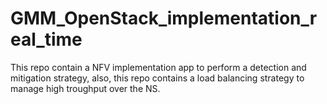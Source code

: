 # GMM_OpenStack_implementation_real_time

This repo contain a NFV implementation app to perform a detection and mitigation strategy, also, this repo contains a load balancing strategy to manage high troughput over the NS.
